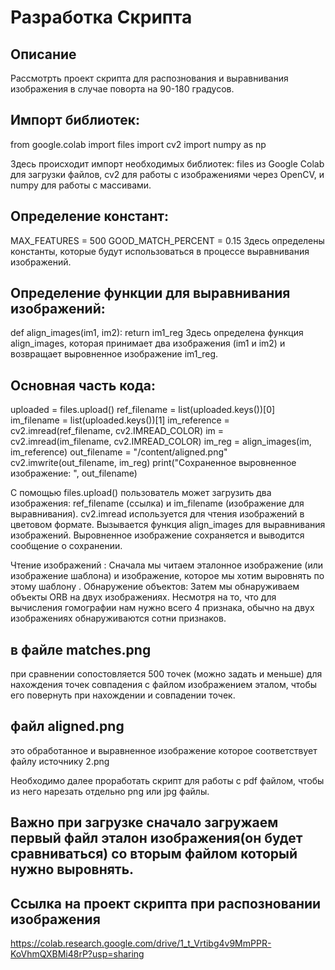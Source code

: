 # Разработка Скрипта
## Описание 
Рассмотрть проект скрипта для распознования и выравнивания изображения в случае поворта на 90-180 градусов.

## Импорт библиотек: 
from google.colab import files 
import cv2 
import numpy as np 

Здесь происходит импорт необходимых библиотек: files из Google Colab для загрузки файлов, cv2 для работы с изображениями через OpenCV, и numpy для работы с массивами.

## Определение констант: 
MAX_FEATURES = 500 GOOD_MATCH_PERCENT = 0.15 
Здесь определены константы, которые будут использоваться в процессе выравнивания изображений.

## Определение функции для выравнивания изображений: 
def align_images(im1, im2):
return im1_reg 
Здесь определена функция align_images, которая принимает два изображения (im1 и im2) и возвращает выровненное изображение im1_reg.

## Основная часть кода: 
uploaded = files.upload()
ref_filename = list(uploaded.keys())[0] im_filename = list(uploaded.keys())[1]
im_reference = cv2.imread(ref_filename, cv2.IMREAD_COLOR) im = cv2.imread(im_filename, cv2.IMREAD_COLOR)
im_reg = align_images(im, im_reference)
out_filename = "/content/aligned.png" cv2.imwrite(out_filename, im_reg)
print("Сохраненное выровненное изображение: ", out_filename)

С помощью files.upload() пользователь может загрузить два изображения: ref_filename (ссылка) и im_filename (изображение для выравнивания). cv2.imread используется для чтения изображений в цветовом формате. Вызывается функция align_images для выравнивания изображений. Выровненное изображение сохраняется и выводится сообщение о сохранении.

Чтение изображений : Сначала мы читаем эталонное изображение (или изображение шаблона) и изображение, которое мы хотим выровнять по этому шаблону . Обнаружение объектов: Затем мы обнаруживаем объекты ORB на двух изображениях. Несмотря на то, что для вычисления гомографии нам нужно всего 4 признака, обычно на двух изображениях обнаруживаются сотни признаков.

## в файле matches.png 
при сравнении сопостовляется 500 точек (можно задать и меньше) для нахождения точек совпадения с файлом изображением эталом, чтобы его повернуть при нахождении и совпадении точек.

## файл aligned.png 
это обработанное и выравненное изображение которое соответствует файлу источнику 2.png

Необходимо далее проработать скрипт для работы с pdf файлом, чтобы из него нарезать отдельно png или jpg файлы.

## Важно при загрузке сначало загружаем первый файл эталон изображения(он будет сравниваться) со вторым файлом который нужно выровнять.

## Ссылка на проект скрипта при распозновании изображения
https://colab.research.google.com/drive/1_t_Vrtibg4v9MmPPR-KoVhmQXBMi48rP?usp=sharing
